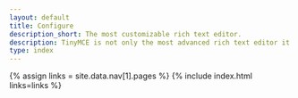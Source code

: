 ```yaml
---
layout: default
title: Configure
description_short: The most customizable rich text editor.
description: TinyMCE is not only the most advanced rich text editor it's also the most customizable.
type: index
---
```

{% assign links = site.data.nav[1].pages %}
{% include index.html links=links %}

